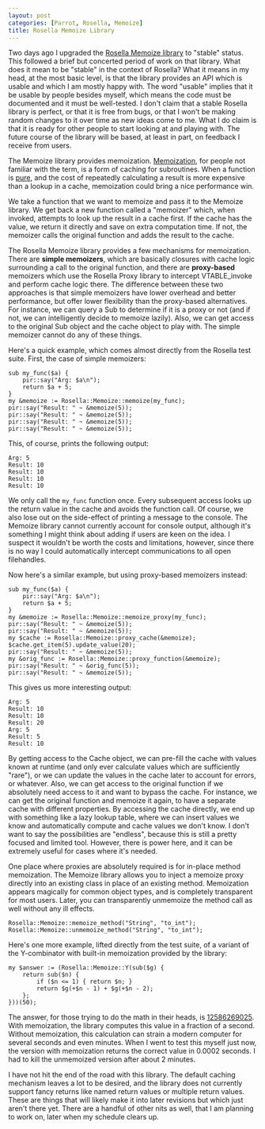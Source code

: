 ```yaml
---
layout: post
categories: [Parrot, Rosella, Memoize]
title: Rosella Memoize Library
---
```


Two days ago I upgraded the [Rosella Memoize library][memoize_page] to
"stable" status. This followed a brief but concerted period of work on that
library. What does it mean to be "stable" in the context of Rosella? What it
means in my head, at the most basic level, is that the library provides an API
which is usable and which I am mostly happy with. The word "usable" implies
that it be usable by people besides myself, which means the code must be
documented and it must be well-tested. I don't claim that a stable Rosella
library is perfect, or that it is free from bugs, or that I won't be making
random changes to it over time as new ideas come to me. What I do claim is
that it is ready for other people to start looking at and playing with. The
future course of the library will be based, at least in part, on feedback I
receive from users.

[memoize_page]: http://whiteknight.github.com/Rosella/libraries/memoize.html

The Memoize library provides memoization. [Memoization][memoization], for
people not familiar with the term, is a form of caching for subroutines. When
a function is [pure][function_purity], and the cost of repeatedly calculating
a result is more expensive than a lookup in a cache, memoization could bring
a nice performance win.

[memoization]: http://en.wikipedia.org/wiki/Memoization
[function_purity]: http://en.wikipedia.org/wiki/Pure_function

We take a function that we want to memoize and pass it to the Memoize library.
We get back a new function called a "memoizer" which, when invoked, attempts
to look up the result in a cache first. If the cache has the value, we return
it directly and save on extra computation time. If not, the memoizer calls the
original function and adds the result to the cache.

The Rosella Memoize library provides a few mechanisms for memoization. There
are **simple memoizers**, which are basically closures with cache logic
surrounding a call to the original function, and there are **proxy-based**
memoizers which use the Rosella Proxy library to intercept VTABLE_invoke and
perform cache logic there. The difference between these two approaches is that
simple memoizers have lower overhead and better performance, but offer lower
flexibility than the proxy-based alternatives. For instance, we can query a
Sub to determine if it is a proxy or not (and if not, we can intelligently
decide to memoize lazily). Also, we can get access to the original Sub object
and the cache object to play with. The simple memoizer cannot do any of these
things.

Here's a quick example, which comes almost directly from the Rosella test
suite. First, the case of simple memoizers:

    sub my_func($a) {
        pir::say("Arg: $a\n");
        return $a + 5;
    }
    my &memoize := Rosella::Memoize::memoize(my_func);
    pir::say("Result: " ~ &memoize(5));
    pir::say("Result: " ~ &memoize(5));
    pir::say("Result: " ~ &memoize(5));
    pir::say("Result: " ~ &memoize(5));

This, of course, prints the following output:

    Arg: 5
    Result: 10
    Result: 10
    Result: 10
    Result: 10

We only call the `my_func` function once. Every subsequent access looks up the
return value in the cache and avoids the function call. Of course, we also
lose out on the side-effect of printing a message to the console. The Memoize
library cannot currently account for console output, although it's something I
might think about adding if users are keen on the idea. I suspect it wouldn't
be worth the costs and limitations, however, since there is no way I could
automatically intercept communications to all open filehandles.

Now here's a similar example, but using proxy-based memoizers instead:

    sub my_func($a) {
        pir::say("Arg: $a\n");
        return $a + 5;
    }
    my &memoize := Rosella::Memoize::memoize_proxy(my_func);
    pir::say("Result: " ~ &memoize(5));
    pir::say("Result: " ~ &memoize(5));
    my $cache := Rosella::Memoize::proxy_cache(&memoize);
    $cache.get_item(5).update_value(20);
    pir::say("Result: " ~ &memoize(5));
    my &orig_func := Rosella::Memoize::proxy_function(&memoize);
    pir::say("Result: " ~ &orig_func(5));
    pir::say("Result: " ~ &memoize(5));

This gives us more interesting output:

    Arg: 5
    Result: 10
    Result: 10
    Result: 20
    Arg: 5
    Result: 5
    Result: 10

By getting access to the Cache object, we can pre-fill the cache with values
known at runtime (and only ever calculate values which are sufficiently
"rare"), or we can update the values in the cache later to account for errors,
or whatever. Also, we can get access to the original function if we absolutely
need access to it and want to bypass the cache. For instance, we can get the
original function and memoize it again, to have a separate cache with
different properties. By accessing the cache directly, we end up with
something like a lazy lookup table, where we can insert values we know and
automatically compute and cache values we don't know. I don't want to say the
possibilities are "endless", because this is still a pretty focused and
limited tool. However, there is power here, and it can be extremely useful for
cases where it's needed.

One place where proxies are absolutely required is for in-place method
memoization. The Memoize library allows you to inject a memoize proxy directly
into an existing class in place of an existing method. Memoization appears
magically for common object types, and is completely transparent for most
users. Later, you can transparently unmemoize the method call as well without
any ill effects.

    Rosella::Memoize::memoize_method("String", "to_int");
    Rosella::Memoize::unmemoize_method("String", "to_int");

Here's one more example, lifted directly from the test suite, of a variant of
the Y-combinator with built-in memoization provided by the library:

    my $answer := (Rosella::Memoize::Y(sub($g) {
        return sub($n) {
            if ($n <= 1) { return $n; }
            return $g(+$n - 1) + $g(+$n - 2);
        };
    }))(50);

The answer, for those trying to do the math in their heads, is
[12586269025][fibonacci_50]. With memoization, the library computes this value
in a fraction of a second. Without memoization, this calculation can strain
a modern computer for several seconds and even minutes. When I went to test
this myself just now, the version with memoization returns the correct value
in 0.0002 seconds. I had to kill the unmemoized version after about 2 minutes.

[fibonacci_50]: http://planetmath.org/encyclopedia/ListOfFibonacciNumbers.html

I have not hit the end of the road with this library. The default caching
mechanism leaves a lot to be desired, and the library does not currently
support fancy returns like named return values or multiple return values.
These are things that will likely make it into later revisions but which just
aren't there yet. There are a handful of other nits as well, that I am
planning to work on, later when my schedule clears up.
